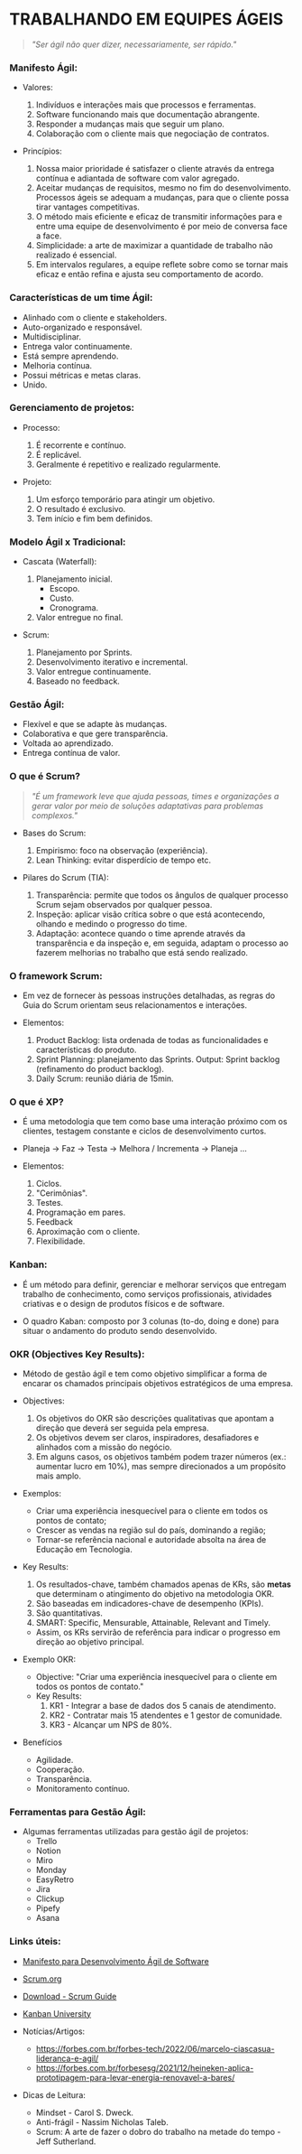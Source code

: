 # TRABALHANDO EM EQUIPES ÁGEIS

> *"Ser ágil não quer dizer, necessariamente, ser rápido."*


### Manifesto Ágil:

- Valores: 
    1) Indivíduos e interações mais que processos e ferramentas.
    2) Software funcionando mais que documentação abrangente.
    3) Responder a mudanças mais que seguir um plano.
    4) Colaboração com o cliente mais que negociação de contratos.

- Princípios:
    1) Nossa maior prioridade é satisfazer o cliente através da entrega contínua e adiantada de software com valor agregado.
    2) Aceitar mudanças de requisitos, mesmo no fim do desenvolvimento. Processos ágeis se adequam a mudanças, para que o cliente possa tirar vantages competitivas.
    3) O método mais eficiente e eficaz de transmitir informações para e entre uma equipe de desenvolvimento é por meio de conversa face a face.
    4) Simplicidade: a arte de maximizar a quantidade de trabalho não realizado é essencial.
    5) Em intervalos regulares, a equipe reflete sobre como se tornar mais eficaz e então refina e ajusta seu comportamento de acordo.


### Características de um time Ágil:

- Alinhado com o cliente e stakeholders.
- Auto-organizado e responsável.
- Multidisciplinar.
- Entrega valor continuamente.
- Está sempre aprendendo.
- Melhoria contínua.
- Possui métricas e metas claras.
- Unido.


### Gerenciamento de projetos:

- Processo:
    1) É recorrente e contínuo.
    2) É replicável.
    3) Geralmente é repetitivo e realizado regularmente.


- Projeto:
    1) Um esforço temporário para atingir um objetivo.
    2) O resultado é exclusivo.
    3) Tem início e fim bem definidos.


### Modelo Ágil x Tradicional:

- Cascata (Waterfall):
	1) Planejamento inicial.
		- Escopo.
		- Custo.
		- Cronograma.
	2) Valor entregue no final.

- Scrum:
	1) Planejamento por Sprints.
	2) Desenvolvimento iterativo e incremental.
	3) Valor entregue continuamente.
	4) Baseado no feedback.


### Gestão Ágil:

- Flexível e que se adapte às mudanças.
- Colaborativa e que gere transparência.
- Voltada ao aprendizado.
- Entrega contínua de valor.


### O que é Scrum?

> *"É um framework leve que ajuda pessoas, times e organizações a gerar valor por meio de soluções adaptativas para problemas complexos."*

- Bases do Scrum:
    1) Empirismo: foco na observação (experiência).
    2) Lean Thinking: evitar disperdício de tempo etc.

- Pilares do Scrum (TIA):
    1) Transparência: permite que todos os ângulos de qualquer processo Scrum sejam observados por qualquer pessoa.
    2) Inspeção: aplicar visão crítica sobre o que está acontecendo, olhando e medindo o progresso do time.
    3) Adaptação: acontece quando o time aprende através da transparência e da inspeção e, em seguida, adaptam o processo ao fazerem melhorias no trabalho que está sendo realizado.


### O framework Scrum:

- Em vez de fornecer às pessoas instruções detalhadas, as regras do Guia do Scrum orientam seus relacionamentos e interações.

- Elementos:
    1) Product Backlog: lista ordenada de todas as funcionalidades e características do produto.
    2) Sprint Planning: planejamento das Sprints. Output: Sprint backlog (refinamento do product backlog).
    3) Daily Scrum: reunião diária de 15min.


### O que é XP?

- É uma metodologia que tem como base uma interação próximo com os clientes, testagem constante e ciclos de desenvolvimento curtos.

- Planeja -> Faz -> Testa -> Melhora / Incrementa ->  Planeja ...

- Elementos:
    1) Ciclos.
    2) "Cerimônias".
    3) Testes.
    4) Programação em pares.
    5) Feedback
    6) Aproximação com o cliente.
    7) Flexibilidade.

### Kanban:

- É um método para definir, gerenciar e melhorar serviços que entregam trabalho de conhecimento, como serviços profissionais, atividades criativas e o design de produtos físicos e de software.

- O quadro Kaban: composto por 3 colunas (to-do, doing e done) para situar o andamento do produto sendo desenvolvido.

### OKR (Objectives Key Results):

- Método de gestão ágil e tem como objetivo simplificar a forma de encarar os chamados principais objetivos estratégicos de uma empresa.

- Objectives: 
    1) Os objetivos do OKR são descrições qualitativas que apontam a direção que deverá ser seguida pela empresa.
    2) Os objetivos devem ser claros, inspiradores, desafiadores e alinhados com a missão do negócio.
    4) Em alguns casos, os objetivos também podem trazer números (ex.: aumentar lucro em 10%), mas sempre direcionados a um propósito mais amplo.

- Exemplos:
    * Criar uma experiência inesquecível para o cliente em todos os pontos de contato;
    * Crescer as vendas na região sul do país, dominando a região;
    * Tornar-se referência nacional e autoridade absolta na área de Educação em Tecnologia.

- Key Results:
    1) Os resultados-chave, também chamados apenas de KRs, são **metas** que determinam o atingimento do objetivo na metodologia OKR.
    2) São baseadas em indicadores-chave de desempenho (KPIs).
    3) São quantitativas.
    4) SMART: Specific, Mensurable, Attainable, Relevant and Timely.

    * Assim, os KRs servirão de referência para indicar o progresso em direção ao objetivo principal.
 
- Exemplo OKR:
    * Objective: "Criar uma experiência inesquecível para o cliente em todos os pontos de contato."
    * Key Results:
        1) KR1 - Integrar a base de dados dos 5 canais de atendimento.
        2) KR2 - Contratar mais 15 atendentes e 1 gestor de comunidade.
        3) KR3 - Alcançar um NPS de 80%.

- Benefícios
    * Agilidade.
    * Cooperação.
    * Transparência.
    * Monitoramento contínuo.


### Ferramentas para Gestão Ágil:

- Algumas ferramentas utilizadas para gestão ágil de projetos:
    * Trello
    * Notion
    * Miro
    * Monday
    * EasyRetro
    * Jira
    * Clickup
    * Pipefy
    * Asana


### Links úteis:

- [Manifesto para Desenvolvimento Ágil de Software](https://agilemanifesto.org/iso/ptbr/manifesto.html)

- [Scrum.org](https://www.scrum.org/)

- [Download - Scrum Guide](https://scrumguides.org/index.html)

- [Kanban University](https://kanban.university/)

- Notícias/Artigos:
    * <https://forbes.com.br/forbes-tech/2022/06/marcelo-ciascasua-lideranca-e-agil/>
    * <https://forbes.com.br/forbesesg/2021/12/heineken-aplica-prototipagem-para-levar-energia-renovavel-a-bares/>

- Dicas de Leitura:
    * Mindset - Carol S. Dweck.
    * Anti-frágil - Nassim Nicholas Taleb.
    * Scrum: A arte de fazer o dobro do trabalho na metade do tempo - Jeff Sutherland.